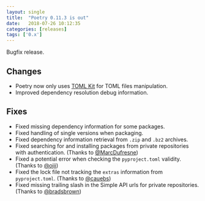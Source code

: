 ```yaml
---
layout: single
title:  "Poetry 0.11.3 is out"
date:   2018-07-26 10:12:35
categories: [releases]
tags: ['0.x']
---
```


Bugfix release.


## Changes

- Poetry now only uses [TOML Kit](https://github.com/sdispater/tomlkit) for TOML files manipulation.
- Improved dependency resolution debug information.

## Fixes

- Fixed missing dependency information for some packages.
- Fixed handling of single versions when packaging.
- Fixed dependency information retrieval from `.zip` and `.bz2` archives.
- Fixed searching for and installing packages from private repositories with authentication. (Thanks to [@MarcDufresne](https://github.com/MarcDufresne))
- Fixed a potential error when checking the `pyproject.toml` validity. (Thanks to [@ojii](https://github.com/ojii))
- Fixed the lock file not tracking the `extras` information from `pyproject.toml`. (Thanks to [@cauebs](https://github.com/cauebs))
- Fixed missing trailing slash in the Simple API urls for private repositories. (Thanks to [@bradsbrown](https://github.com/bradsbrown))
